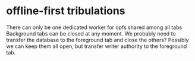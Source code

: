 
# offline-first tribulations

There can only be one dedicated worker for opfs shared among all tabs
Background tabs can be closed at any moment.
We probably need to transfer the database to the foreground tab and close the others?
Possibly we can keep them all open, but transfer writer authority to the foreground tab.

